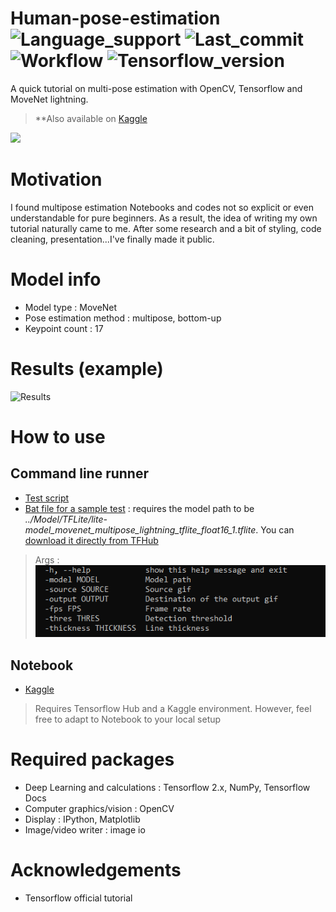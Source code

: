 # Human-pose-estimation ![Language_support](https://img.shields.io/pypi/pyversions/Tensorflow) ![Last_commit](https://img.shields.io/github/last-commit/JustSecret123/Human-pose-estimation) ![Workflow](https://img.shields.io/github/workflow/status/JustSecret123/Human-pose-estimation/Pylint/main) ![Tensorflow_version](https://img.shields.io/badge/Tensorflow%20version-2.6.2-orange) 

A quick tutorial on multi-pose estimation with OpenCV, Tensorflow and MoveNet lightning.

> **Also available on [Kaggle](https://www.kaggle.com/ibrahimserouis99/human-pose-estimation-with-movenet) 
<a href="https://www.linkedin.com/in/ibrahim-serouis-b05378181/">
  <img src="https://img.shields.io/badge/LinkedIn-Ibrahim%20Serouis-blue?link=http://left&link=http://right)"/>
</a>


# Motivation 

I found multipose estimation Notebooks and codes not so explicit or even understandable for pure beginners. As a result, the idea of writing my own tutorial naturally came to me. After some research and a bit of styling, code cleaning, presentation...I've finally made it public. 

# Model info 

- Model type : MoveNet 
- Pose estimation method : multipose, bottom-up
- Keypoint count : 17

# Results (example)
![Results](https://github.com/Justsecret123/Human-pose-estimation/blob/main/Test%20gifs/results.gif)

# How to use 

## Command line runner
- [Test script](/Scripts/movenet_inference.py)
- [Bat file for a sample test](/Scripts/test_inference.bat) : requires the model path to be *../Model/TFLite/lite-model_movenet_multipose_lightning_tflite_float16_1.tflite*. You can [download it directly from TFHub](https://tfhub.dev/google/lite-model/movenet/multipose/lightning/tflite/float16/1)
> Args :
![Command_line_args](/Screenshots/command_line_args.PNG)



## Notebook 

- [Kaggle](https://www.kaggle.com/ibrahimserouis99/human-pose-estimation-with-movenet)
> Requires Tensorflow Hub and a Kaggle environment. However, feel free to adapt to Notebook to your local setup


# Required packages

- Deep Learning and calculations : Tensorflow 2.x, NumPy, Tensorflow Docs
- Computer graphics/vision : OpenCV 
- Display : IPython, Matplotlib 
- Image/video writer : image io

# Acknowledgements 
- Tensorflow official tutorial 
